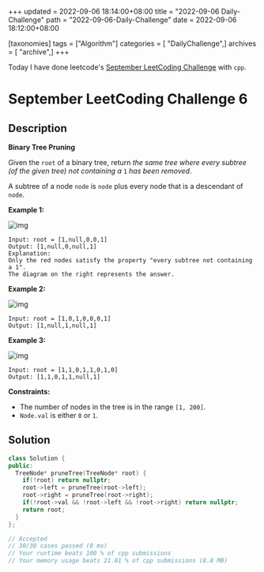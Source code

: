 +++
updated = 2022-09-06 18:14:00+08:00
title = "2022-09-06 Daily-Challenge"
path = "2022-09-06-Daily-Challenge"
date = 2022-09-06 18:12:00+08:00

[taxonomies]
tags = ["Algorithm"]
categories = [ "DailyChallenge",]
archives = [ "archive",]
+++

Today I have done leetcode's [September LeetCoding Challenge](https://leetcode.com/problems/binary-tree-pruning/) with `cpp`.

<!-- more -->

# September LeetCoding Challenge 6

## Description

**Binary Tree Pruning**

Given the `root` of a binary tree, return *the same tree where every subtree (of the given tree) not containing a* `1` *has been removed*.

A subtree of a node `node` is `node` plus every node that is a descendant of `node`.

 

**Example 1:**

![img](https://s3-lc-upload.s3.amazonaws.com/uploads/2018/04/06/1028_2.png)

```
Input: root = [1,null,0,0,1]
Output: [1,null,0,null,1]
Explanation: 
Only the red nodes satisfy the property "every subtree not containing a 1".
The diagram on the right represents the answer.
```

**Example 2:**

![img](https://s3-lc-upload.s3.amazonaws.com/uploads/2018/04/06/1028_1.png)

```
Input: root = [1,0,1,0,0,0,1]
Output: [1,null,1,null,1]
```

**Example 3:**

![img](https://s3-lc-upload.s3.amazonaws.com/uploads/2018/04/05/1028.png)

```
Input: root = [1,1,0,1,1,0,1,0]
Output: [1,1,0,1,1,null,1]
```

 

**Constraints:**

- The number of nodes in the tree is in the range `[1, 200]`.
- `Node.val` is either `0` or `1`.

## Solution

``` cpp
class Solution {
public:
  TreeNode* pruneTree(TreeNode* root) {
    if(!root) return nullptr;
    root->left = pruneTree(root->left);
    root->right = pruneTree(root->right);
    if(!root->val && !root->left && !root->right) return nullptr;
    return root;
  }
};

// Accepted
// 30/30 cases passed (0 ms)
// Your runtime beats 100 % of cpp submissions
// Your memory usage beats 21.01 % of cpp submissions (8.8 MB)
```

